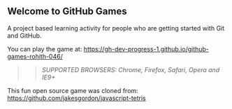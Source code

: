## Welcome to GitHub Games

A project based learning activity for people who are getting started with Git and GitHub.

You can play the game at: https://gh-dev-progress-1.github.io/github-games-rohith-046/

>> _*SUPPORTED BROWSERS*: Chrome, Firefox, Safari, Opera and IE9+_

This fun open source game was cloned from: https://github.com/jakesgordon/javascript-tetris
